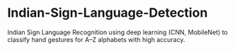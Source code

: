 # Indian-Sign-Language-Detection
Indian Sign Language Recognition using deep learning (CNN, MobileNet) to classify hand gestures for A–Z alphabets with high accuracy.
